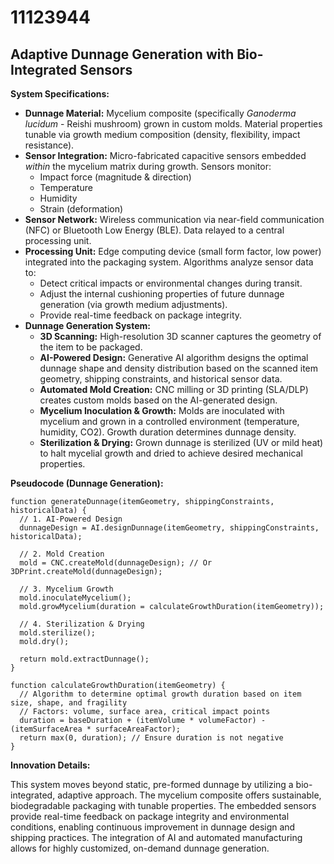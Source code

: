 # 11123944

## Adaptive Dunnage Generation with Bio-Integrated Sensors

**System Specifications:**

*   **Dunnage Material:** Mycelium composite (specifically *Ganoderma lucidum* - Reishi mushroom) grown in custom molds. Material properties tunable via growth medium composition (density, flexibility, impact resistance).
*   **Sensor Integration:**  Micro-fabricated capacitive sensors embedded *within* the mycelium matrix during growth. Sensors monitor:
    *   Impact force (magnitude & direction)
    *   Temperature
    *   Humidity
    *   Strain (deformation)
*   **Sensor Network:**  Wireless communication via near-field communication (NFC) or Bluetooth Low Energy (BLE).  Data relayed to a central processing unit.
*   **Processing Unit:** Edge computing device (small form factor, low power) integrated into the packaging system.  Algorithms analyze sensor data to:
    *   Detect critical impacts or environmental changes during transit.
    *   Adjust the internal cushioning properties of future dunnage generation (via growth medium adjustments).
    *   Provide real-time feedback on package integrity.
*   **Dunnage Generation System:**
    *   **3D Scanning:** High-resolution 3D scanner captures the geometry of the item to be packaged.
    *   **AI-Powered Design:** Generative AI algorithm designs the optimal dunnage shape and density distribution based on the scanned item geometry, shipping constraints, and historical sensor data.
    *   **Automated Mold Creation:**  CNC milling or 3D printing (SLA/DLP) creates custom molds based on the AI-generated design.
    *   **Mycelium Inoculation & Growth:** Molds are inoculated with mycelium and grown in a controlled environment (temperature, humidity, CO2). Growth duration determines dunnage density.
    *   **Sterilization & Drying:** Grown dunnage is sterilized (UV or mild heat) to halt mycelial growth and dried to achieve desired mechanical properties.

**Pseudocode (Dunnage Generation):**

```
function generateDunnage(itemGeometry, shippingConstraints, historicalData) {
  // 1. AI-Powered Design
  dunnageDesign = AI.designDunnage(itemGeometry, shippingConstraints, historicalData);

  // 2. Mold Creation
  mold = CNC.createMold(dunnageDesign); // Or 3DPrint.createMold(dunnageDesign);

  // 3. Mycelium Growth
  mold.inoculateMycelium();
  mold.growMycelium(duration = calculateGrowthDuration(itemGeometry));

  // 4. Sterilization & Drying
  mold.sterilize();
  mold.dry();

  return mold.extractDunnage();
}

function calculateGrowthDuration(itemGeometry) {
  // Algorithm to determine optimal growth duration based on item size, shape, and fragility
  // Factors: volume, surface area, critical impact points
  duration = baseDuration + (itemVolume * volumeFactor) - (itemSurfaceArea * surfaceAreaFactor);
  return max(0, duration); // Ensure duration is not negative
}
```

**Innovation Details:**

This system moves beyond static, pre-formed dunnage by utilizing a bio-integrated, adaptive approach. The mycelium composite offers sustainable, biodegradable packaging with tunable properties. The embedded sensors provide real-time feedback on package integrity and environmental conditions, enabling continuous improvement in dunnage design and shipping practices. The integration of AI and automated manufacturing allows for highly customized, on-demand dunnage generation.